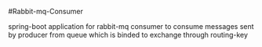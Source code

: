 #Rabbit-mq-Consumer

spring-boot application for rabbit-mq consumer to consume messages sent by producer from queue which is binded to exchange through routing-key

